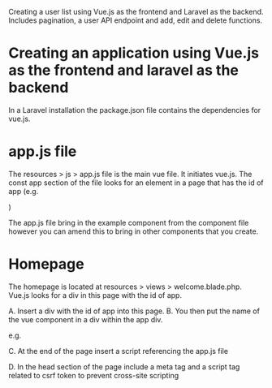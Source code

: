 Creating a user list using Vue.js as the frontend and Laravel as the backend.  Includes pagination, a user API endpoint and add, edit and 
delete functions.

Creating an application using Vue.js as the frontend and laravel as the backend
================================================================================

In a Laravel installation the package.json file contains the dependencies for vue.js.

app.js file
============
The resources > js > app.js file is the main vue file. It initiates vue.js.  The const app section of the file looks for an element in a
page that has the id of app (e.g. <div id="app">)

The app.js file bring in the example component from the component file however you can amend this to bring in other components that you 
create.

Homepage
=========

The homepage is located at resources > views > welcome.blade.php. Vue.js looks for a div in this page with the id of app.

A. Insert a div with the id of app into this page. 
B. You then put the name of the vue component in a div within the app div.

e.g.
<div id="app>
<articles></articles>
</div>

N.b. You can also wrap the above code in a bootstrap container for formatting. <div class="container">

C. At the end of the page insert a script referencing the app.js file

<script src=" {{ asset('js/app.js) }}"></script>

D. In the head section of the page include a meta tag and a script tag related to csrf token to prevent cross-site scripting

<meta name="csrf-token" content=" {{ csrf_token() }}">
<script>window.laravel= { csrfToken: ' {{ csrf_token() }} ' }

Vue components
==============

Create a vue file in the component folder and enter code within template tag. Then reference the component in the app.js file.
